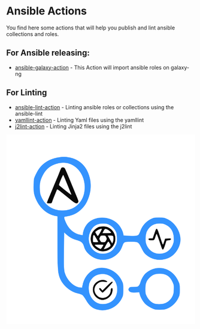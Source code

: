 # Ansible Actions
You find here some actions that will help you publish and lint ansible collections and roles.

## For Ansible releasing:
* [ansible-galaxy-action](https://github.com/marketplace/actions/action-ansible-galaxy-release) - This Action will import ansible roles on galaxy-ng

## For Linting
+ [ansible-lint-action](https://github.com/marketplace/actions/ansible-linting-action) - Linting ansible roles or collections using the ansible-lint
+ [yamllint-action](https://github.com/marketplace/actions/yamllint-action) - Linting Yaml files using the yamllint
+ [j2lint-action](https://github.com/marketplace/actions/jinja2-linting-action) - Linting Jinja2 files using the j2lint

[![actions](image.svg)](README.md)
